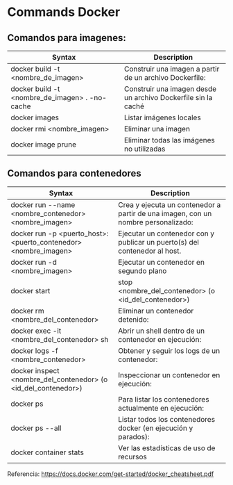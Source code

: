 # Commands Docker

## Comandos para imagenes:

| Syntax      | Description |
| ----------- | ----------- |
| docker build -t <nombre_de_imagen> | Construir una imagen a partir de un archivo Dockerfile: |
| docker build -t <nombre_de_imagen> . -no-cache | Construir una imagen desde un archivo Dockerfile sin la caché |
| docker images | Listar imágenes locales |
| docker rmi <nombre_imagen> | Eliminar una imagen |
| docker image prune | Eliminar todas las imágenes no utilizadas | 


## Comandos para contenedores

| Syntax      | Description |
| ----------- | ----------- |
| docker run --name <nombre_contenedor> <nombre_imagen> | Crea y ejecuta un contenedor a partir de una imagen, con un nombre personalizado: |
| docker run -p <puerto_host>:<puerto_contenedor> <nombre_imagen> | Ejecutar un contenedor con y publicar un puerto(s) del contenedor al host. |
| docker run -d <nombre_imagen> | Ejecutar un contenedor en segundo plano |
| docker start|stop <nombre_del_contenedor> (o <id_del_contenedor>) | Iniciar o detener un contenedor existente: |
| docker rm <nombre_del_contenedor> | Eliminar un contenedor detenido: |
| docker exec -it <nombre_del_contenedor> sh | Abrir un shell dentro de un contenedor en ejecución: |
| docker logs -f <nombre_contenedor> | Obtener y seguir los logs de un contenedor: |
| docker inspect <nombre_del_contenedor> (o <id_del_contenedor>) | Inspeccionar un contenedor en ejecución: |
| docker ps | Para listar los contenedores actualmente en ejecución: |
| docker ps --all | Listar todos los contenedores docker (en ejecución y parados): |
| docker container stats | Ver las estadísticas de uso de recursos |


Referencia: https://docs.docker.com/get-started/docker_cheatsheet.pdf

